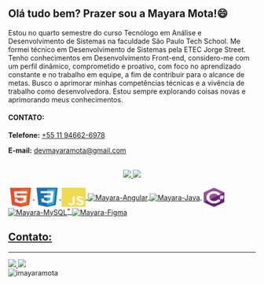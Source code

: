 ## Olá tudo bem? Prazer sou a Mayara Mota!😄
<div>
  
<p>Estou no quarto semestre do curso Tecnólogo em Análise e Desenvolvimento de Sistemas na faculdade São Paulo Tech School. Me formei técnico em Desenvolvimento de Sistemas pela ETEC Jorge Street.
Tenho conhecimentos em Desenvolvimento Front-end, considero-me com um perfil dinâmico, comprometido e proativo, com foco no aprendizado constante e no trabalho em equipe, a fim de contribuir para o alcance de metas. Busco o aprimorar minhas competências técnicas e a vivência de trabalho como desenvolvedora. Estou sempre explorando coisas novas e aprimorando meus conhecimentos.</p>

<h4>CONTATO:</h4>
<p><strong>Telefone:</strong> <a href="tel:+5511933390717">+55 11 94662-6978</a></p>
<p><strong>E-mail:</strong> <a href="mailto:devmayaramota@gmail.com">devmayaramota@gmail.com</a></p>
<br>
</div>

</div>  
<div align="center">
  <a href="https://github.com/imayaramota">
  <img height="180em" src="https://github-readme-stats.vercel.app/api?username=imayaramota&show_icons=true&theme=dracula&include_all_commits=true&count_private=true"/>
  <img height="180em" src="https://github-readme-stats.vercel.app/api/top-langs/?username=imayaramota&layout=compact&langs_count=8&theme=dracula"/>

</div>
<div style="display: inline_block"><br>
  <img align="center" alt="Mayara-HTML" height="40" width="50" src="https://raw.githubusercontent.com/devicons/devicon/master/icons/html5/html5-original.svg">
  <img align="center" alt="Mayara-CSS" height="40" width="50" src="https://raw.githubusercontent.com/devicons/devicon/master/icons/css3/css3-original.svg">
  <img align="center" alt="Mayara-Js" height="40" width="50" src="https://raw.githubusercontent.com/devicons/devicon/master/icons/javascript/javascript-plain.svg">
  <img align="center" alt="Mayara-Angular" height="40" width="50" src="https://cdn.jsdelivr.net/gh/devicons/devicon/icons/angularjs/angularjs-original.svg">
  <img align="center" alt="Mayara-Java" height="40" width="50" src="https://cdn.jsdelivr.net/gh/devicons/devicon/icons/java/java-original-wordmark.svg" />
  <img align="center" alt="Mayara-Csharp" height="40" width="50" src="https://raw.githubusercontent.com/devicons/devicon/master/icons/csharp/csharp-original.svg">
  <img align="center" alt="Mayara-MySQL" height="40" width="50" src="https://cdn.jsdelivr.net/gh/devicons/devicon/icons/mysql/mysql-original-wordmark.svg" />"
  <img align="center" alt="Mayara-Figma" height="40" width="50" src="https://cdn.jsdelivr.net/gh/devicons/devicon/icons/figma/figma-original.svg" />
          
          
</div>
 
## Contato:
<hr/>
<div> 
  <a href = "mailto:devmayaramota@gmail.com">
    <img src="https://img.shields.io/badge/-Gmail-%23333?style=for-the-badge&logo=gmail&logoColor=white" target="_blank">
  </a>
  <a href="https://www.linkedin.com/in/imayaramota" target="_blank">
    <img src="https://img.shields.io/badge/-LinkedIn-%230077B5?style=for-the-badge&logo=linkedin&logoColor=white" target="_blank">
  </a> 
  
</div>
  
<div><img src="https://komarev.com/ghpvc/?username=imayaramota&color=blue" alt="imayaramota" /></div>
  
 
